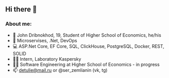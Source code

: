 ## Hi there 👋
### About me:

- 👋 John Dribnokhod, 19, Student of Higher School of Economics, he/his
- 🧠 Microservises, .Net, DevOps
- 💻 ASP.Net Core, EF Core, SQL, ClickHouse, PostgreSQL, Docker, REST, SOLID
- 👨‍🔧 Intern, Laboratory Kaspersky 
- 👨‍🎓 Software Engineering at Higher School of Economics - in progress
- 📫 detulie@mail.ru or @ser_zemlianin (vk, tg)

<!--
### Some statistic from GitHub:
![GitHub stats](https://github-readme-stats.vercel.app/api?username=zemlianin)


![Top Langs](https://github-readme-stats.vercel.app/api/top-langs/?username=zemlianin&layout=compact)

**zemlianin/zemlianin** is a ✨ _special_ ✨ repository because its `README.md` (this file) appears on your GitHub profile.

Here are some ideas to get you started:

- 🔭 I’m currently working on ...
- 🌱 I’m currently learning ...
- 👯 I’m looking to collaborate on ...
- 🤔 I’m looking for help with ...
- 💬 Ask me about ...
- 📫 How to reach me: ...
- 😄 Pronouns: ...
- ⚡ Fun fact: ...
-->
